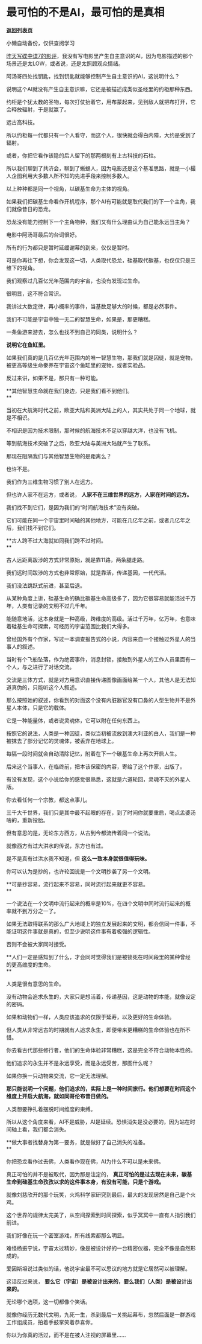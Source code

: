 # 最可怕的不是AI，最可怕的是真相

[**返回列表页**](/gzh/记忆承载)

小懒自动备份，仅供查阅学习

[昨天写碟中谍7的影评](http://mp.weixin.qq.com/s?__biz=MzU0MjYwNDU2Mw==&mid=2247511711&idx=1&sn=8c5a8946117ab8f67d4e7e701706e820&chksm=fb1ac2e3cc6d4bf5a7b5193f630981b4c88d223e3539c7e2f15e86ee091aeefc1aa3163d3af4&scene=21#wechat_redirect)，我没有写电影里产生自主意识的AI，因为电影描述的那个场景还是太LOW，或者说，还是太照顾观众情绪。  

阿汤哥四处找钥匙，找到钥匙就能够控制产生自主意识的AI，这说明什么？  

说明这个AI就没有产生自主意识嘛，它还是被描述成类似圣经里的约柜那种东西。  

约柜是个犹太教的圣物，每次打仗抬着它，用布蒙起来，见到敌人就把布打开，它会释放辐射，于是就赢了。  

远古高科技。

所以约柜每一代都只有一个人看守，而这个人，很快就会得白内障，大约是受到了辐射。  

或者，你把它看作该隐的后人留下的那两根刻有上古科技的石柱。  

所以我们聊到了共济会，聊到了蜥蜴人，因为电影还是这个基准思路，就是一小撮人企图利用大多数人所不知的先进手段来控制多数人。  

以上种种都是同一个视角，以碳基生命为主体的视角。  

如果我们把碳基生命看作开机程序，那个AI有可能就是取代我们的下一个主角，我们就像昔日的恐龙。  

恐龙没有能力控制下一个主角物种，我们又有什么理由认为自己能永远当主角？  

电影中阿汤哥最后的台词很好。  

所有的行为都只是暂时延缓谢幕的到来，仅仅是暂时。  

可是你再往下想，你会发现这一切，人类取代恐龙，硅基取代碳基，也仅仅只是三维下的视角。  

我们观察过几百亿光年范围内的宇宙，也没有发现过生命。

很明显，这不符合常识。  

我讲过大数定律，再小概率的事件，当基数足够大的时候，都是必然事件。  

我们不可能是宇宙中独一无二的智慧生命，如果是，那更糟糕。  

一条鱼游来游去，怎么也找不到自己的同类，说明什么？  

 **说明它在鱼缸里。**

如果我们真的是几百亿光年范围内的唯一智慧生物，那我们就是囚徒，就是宠物，被更高等级生命豢养在宇宙这个鱼缸里的宠物，或者实验品。

反过来讲，如果不是，那只有一种可能。  

 **其他智慧生命就在我们身边，只是我们看不到他们。  
**

当初在大航海时代之前，欧亚大陆和美洲大陆上的人，其实共处于同一个地球，就是不相识。  

不相识是因为技术限制，那时候的航海技术不足以穿越大洋，也没有飞机。

等到航海技术突破了之后，欧亚大陆与美洲大陆就产生了联系。  

那现在阻隔我们与其他智慧生物的是距离么？  

也许不是。

我们作为三维生物习惯了别人在远方。  

但也许人家不在远方，或者说， **人家不在三维世界的远方，人家在时间的远方。**

我们找不到它们，是因为我们的“时间航海技术”没有突破。  

它们可能在同一个宇宙里时间轴的其他地方，可能在几亿年之前，或者几亿年之后，我们找不到它们。

 **古人跨不过大海就如同我们跨不过时间。  
**

古人远距离跋涉的方式非常原始，就是靠11路，两条腿走路。  

我们远时间跋涉的方式也非常原始，就是靠活，传递基因，一代代活。

我们没法跳跃式前进，甚至后退。  

从某种角度上讲，硅基生命的确比碳基生命高级多了，因为它很容易就能活过千万年，人类有记录的文明不过几千年。

能随意地活，这本身就是一种高级，跨维度的高级。活过千万年，亿万年，也意味着硅基生命可探索，可经历的宇宙范围比我们大得多。

曾经国外有个作家，写过一本调查报告式的小说，内容来自一个接触过外星人的当事人的叙述。  

当时有个飞船坠落，作为绝密事件，消息封锁，接触到外星人的工作人员里面有一个人，与之进行了对话交流。  

交流是三体方式，就是对方用意识直接传递图像画面给某一个人，其他人是无法知道真伪的，只能听这个人叙述。  

那么按照她的叙述，你看到的对面这个没有内脏器官没有口鼻的人型生物并不是外星人本体，只是它的载体。  

它是一种能量体，或者说灵魂体，它可以附在任何东西上。

按照它的说法，人类是一种囚徒，类似当初被流放到澳大利亚的白人，我们是一种被抹去了部分记忆的灵魂体，被丢弃在地球上。  

每隔一段时间就会自动清除记忆，附着在下一个碳基生命上再次开启人生。  

后来这个当事人，在临终前，把本该保密的内容，寄给了这个作家，出版了。  

有没有发现，这个小说给你的感觉很熟悉，这就是六道轮回，灵魂不灭的外星人版。  

你去看任何一个宗教，都这点事儿。  

三千大千世界，我们只是其中最不起眼的存在，到了时间你就要重启，喝点孟婆汤啥的，重新投胎。  

但有意思的是，无论东方西方，从古到今都流传着同一个说法。

就像西方有过大洪水的传说，东方也有过。

是不是真有过洪水我不知道，但 **这么一致本身就很值得玩味。**  

你可以认为是抄的，也许轮回说是一个文明抄袭了另一个文明。  

 **可是抄容易，流行起来不容易，同时流行起来就更不容易。  
**

一个说法在一个文明中流行起来的概率是10%，在四个文明中同时流行起来的概率就不到万分之一了。  

如果无法取得联系的那么广大地域上的独立发展起来的文明，都会信同一件事，不能证明这件事就是真的，但至少说明这件事有着极强的逻辑性。  

否则不会被大家同时接受。

 **人们一定是感知到了什么，才会同时觉得我们是被锁死在时间段里的某种曾经的更高维度的生命。  
**

人类是很有意思的生命。  

没有动物会追求永生的，大家只是想活着，传递基因，这是动物的本能，就像设定的密码。  

如果和动物们一样，人类应该追求的仅限于延寿，以及更好的生命体验。

但人类从非常远古的时期就有人追求永生，即便带来更糟糕的生命体验也在所不惜。  

你去看古代那些修行者，他们的生命体验非常糟糕，这是完全不符合动物本性的。  

他们追求的永生并不是永远享受，而是永远受苦，那图什么呢？  

如果你换一只动物来交流，它一定无法理解。  

 **那只能说明一个问题，他们追求的，实际上是一种时间旅行。他们想要在时间这个维度上开启大航海，就如同哥伦布昔日做的。**

人类想要挣扎着摆脱时间维度的束缚。  

所以从这个角度来看，AI不是威胁，AI是延续。恐惧消失是没必要的，因为站在时间轴上看，我们都会消失。  

 **做大事者找替身为第一要务，就是做好了自己消失的准备。  
**

你把恐龙看作过去佛，人类看作现在佛，AI为什么不可以是未来佛。  

真正可怕的并不是被取代，因为那是注定的， **真正可怕的是过去现在未来，碳基生命到硅基生命孜孜以求的这件事本身，有没有可能，只是个游戏。**  

就像刘慈欣开的那个玩笑，火鸡科学家研究到最后，最大的发现居然是自己是个火鸡。  

这个世界的规律太完美了，从空间探索到时间探索，似乎冥冥中一直有人指引我们前进。  

我们好像在玩一个密室游戏，所有线索都那么明显。  

难怪杨振宁说，宇宙太过精妙，像是被设计好的一台精密仪器，完全不像是自然形成的。  

爱因斯坦说过类似的话，他说宇宙最不可以思议的地方就是它居然可以被理解。

这话反过来说， **要么它（宇宙）是被设计出来的，要么我们（人类）是被设计出来的。**

无论哪个选项，这一切都像个笑话。  

就像你经历无数代文明，九死一生，杀到最后一关挑起幕布，忽然后面是一群游戏工作组成员，拍着手鼓掌笑着恭喜你。  

你以为你真的活过，而不是在被人注视的屏幕里......

